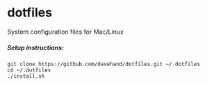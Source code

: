 # dotfiles
System configuration files for Mac/Linux

##### Setup instructions:
    git clone https://github.com/davehand/dotfiles.git ~/.dotfiles
    cd ~/.dotfiles
    ./install.sh

